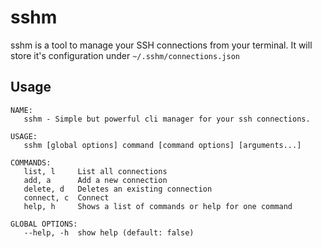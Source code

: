# sshm
sshm is a tool to manage your SSH connections from your terminal. It will store it's configuration under `~/.sshm/connections.json`

## Usage
```
NAME:
   sshm - Simple but powerful cli manager for your ssh connections.

USAGE:
   sshm [global options] command [command options] [arguments...]

COMMANDS:
   list, l     List all connections
   add, a      Add a new connection
   delete, d   Deletes an existing connection
   connect, c  Connect
   help, h     Shows a list of commands or help for one command

GLOBAL OPTIONS:
   --help, -h  show help (default: false)
```
